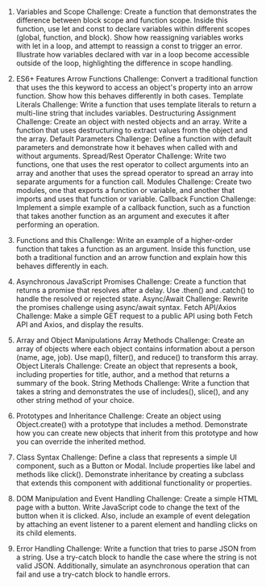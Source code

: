 1. Variables and Scope
Challenge: Create a function that demonstrates the difference between block scope and function scope. Inside this function, use let and const to declare variables within different scopes (global, function, and block). Show how reassigning variables works with let in a loop, and attempt to reassign a const to trigger an error. Illustrate how variables declared with var in a loop become accessible outside of the loop, highlighting the difference in scope handling.

2. ES6+ Features
Arrow Functions Challenge: Convert a traditional function that uses the this keyword to access an object's property into an arrow function. Show how this behaves differently in both cases.
Template Literals Challenge: Write a function that uses template literals to return a multi-line string that includes variables.
Destructuring Assignment Challenge: Create an object with nested objects and an array. Write a function that uses destructuring to extract values from the object and the array.
Default Parameters Challenge: Define a function with default parameters and demonstrate how it behaves when called with and without arguments.
Spread/Rest Operator Challenge: Write two functions, one that uses the rest operator to collect arguments into an array and another that uses the spread operator to spread an array into separate arguments for a function call.
Modules Challenge: Create two modules, one that exports a function or variable, and another that imports and uses that function or variable.
Callback Function Challenge: Implement a simple example of a callback function, such as a function that takes another function as an argument and executes it after performing an operation.
3. Functions and this
Challenge: Write an example of a higher-order function that takes a function as an argument. Inside this function, use both a traditional function and an arrow function and explain how this behaves differently in each.

4. Asynchronous JavaScript
Promises Challenge: Create a function that returns a promise that resolves after a delay. Use .then() and .catch() to handle the resolved or rejected state.
Async/Await Challenge: Rewrite the promises challenge using async/await syntax.
Fetch API/Axios Challenge: Make a simple GET request to a public API using both Fetch API and Axios, and display the results.
5. Array and Object Manipulations
Array Methods Challenge: Create an array of objects where each object contains information about a person (name, age, job). Use map(), filter(), and reduce() to transform this array.
Object Literals Challenge: Create an object that represents a book, including properties for title, author, and a method that returns a summary of the book.
String Methods Challenge: Write a function that takes a string and demonstrates the use of includes(), slice(), and any other string method of your choice.

6. Prototypes and Inheritance
Challenge: Create an object using Object.create() with a prototype that includes a method. Demonstrate how you can create new objects that inherit from this prototype and how you can override the inherited method.

7. Class Syntax
Challenge: Define a class that represents a simple UI component, such as a Button or Modal. Include properties like label and methods like click(). Demonstrate inheritance by creating a subclass that extends this component with additional functionality or properties.

8. DOM Manipulation and Event Handling
Challenge: Create a simple HTML page with a button. Write JavaScript code to change the text of the button when it is clicked. Also, include an example of event delegation by attaching an event listener to a parent element and handling clicks on its child elements.

9. Error Handling
Challenge: Write a function that tries to parse JSON from a string. Use a try-catch block to handle the case where the string is not valid JSON. Additionally, simulate an asynchronous operation that can fail and use a try-catch block to handle errors.